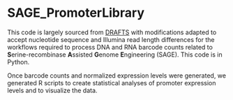 # SAGE_PromoterLibrary
This code is largely sourced from [DRAFTS](https://github.com/ssyim/DRAFTS) with modifications adapted to accept nucleotide sequence and Illumina read length differences for the workflows required to process DNA and RNA barcode counts related to **S**erine-recombinase **A**ssisted **G**enome **E**ngineering (SAGE). This code is in Python.

Once barcode counts and normalized expression levels were generated, we generated R scripts to create statistical analyses of promoter expression levels and to visualize the data.
